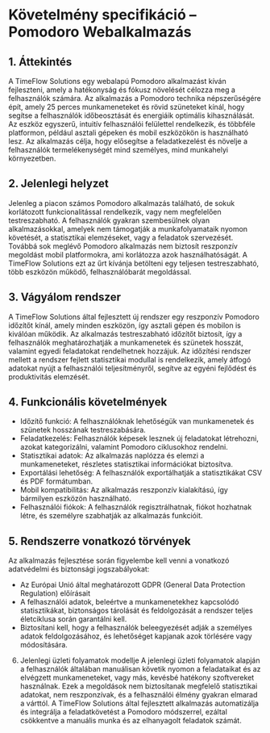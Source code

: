 # Követelmény specifikáció – Pomodoro Webalkalmazás

## 1. Áttekintés
A TimeFlow Solutions egy webalapú Pomodoro alkalmazást kíván fejleszteni, amely a hatékonyság és fókusz növelését célozza meg a felhasználók számára. Az alkalmazás a Pomodoro technika népszerűségére épít, amely 25 perces munkameneteket és rövid szüneteket kínál, hogy segítse a felhasználók időbeosztását és energiáik optimális kihasználását. Az eszköz egyszerű, intuitív felhasználói felülettel rendelkezik, és többféle platformon, például asztali gépeken és mobil eszközökön is használható lesz. Az alkalmazás célja, hogy elősegítse a feladatkezelést és növelje a felhasználók termelékenységét mind személyes, mind munkahelyi környezetben.

## 2. Jelenlegi helyzet
Jelenleg a piacon számos Pomodoro alkalmazás található, de sokuk korlátozott funkcionalitással rendelkezik, vagy nem megfelelően testreszabható. A felhasználók gyakran szembesülnek olyan alkalmazásokkal, amelyek nem támogatják a munkafolyamataik nyomon követését, a statisztikai elemzéseket, vagy a feladatok szervezését. Továbbá sok meglévő Pomodoro alkalmazás nem biztosít reszponzív megoldást mobil platformokra, ami korlátozza azok használhatóságát. A TimeFlow Solutions ezt az űrt kívánja betölteni egy teljesen testreszabható, több eszközön működő, felhasználóbarát megoldással.

## 3. Vágyálom rendszer

A TimeFlow Solutions által fejlesztett új rendszer egy reszponzív Pomodoro időzítőt kínál, amely minden eszközön, így asztali gépen és mobilon is kiválóan működik. Az alkalmazás testreszabható időzítőt biztosít, így a felhasználók meghatározhatják a munkamenetek és szünetek hosszát, valamint egyedi feladatokat rendelhetnek hozzájuk. Az időzítési rendszer mellett a rendszer fejlett statisztikai modullal is rendelkezik, amely átfogó adatokat nyújt a felhasználói teljesítményről, segítve az egyéni fejlődést és produktivitás elemzését.

## 4. Funkcionális követelmények

- Időzítő funkció: A felhasználóknak lehetőségük van munkamenetek és szünetek hosszának testreszabására.
- Feladatkezelés: Felhasználók képesek lesznek új feladatokat létrehozni, azokat kategorizálni, valamint Pomodoro ciklusokhoz rendelni.
- Statisztikai adatok: Az alkalmazás naplózza és elemzi a munkameneteket, részletes statisztikai információkat biztosítva.
- Exportálási lehetőség: A felhasználók exportálhatják a statisztikákat CSV és PDF formátumban.
- Mobil kompatibilitás: Az alkalmazás reszponzív kialakítású, így bármilyen eszközön használható.
- Felhasználói fiókok: A felhasználók regisztrálhatnak, fiókot hozhatnak létre, és személyre szabhatják az alkalmazás funkcióit.

## 5. Rendszerre vonatkozó törvények

 Az alkalmazás fejlesztése során figyelembe kell venni a vonatkozó adatvédelmi és biztonsági jogszabályokat:
- Az Európai Unió által meghatározott GDPR (General Data Protection Regulation) előírásait
- A felhasználói adatok, beleértve a munkamenetekhez kapcsolódó statisztikákat, biztonságos tárolását és feldolgozását a rendszer teljes életciklusa során garantálni kell.
- Biztosítani kell, hogy a felhasználók beleegyezését adják a személyes adatok feldolgozásához, és lehetőséget kapjanak azok törlésére vagy módosítására.

6. Jelenlegi üzleti folyamatok modellje
A jelenlegi üzleti folyamatok alapján a felhasználók általában manuálisan követik nyomon a feladataikat és az elvégzett munkameneteket, vagy más, kevésbé hatékony szoftvereket használnak. Ezek a megoldások nem biztosítanak megfelelő statisztikai adatokat, nem reszponzívak, és a felhasználói élmény gyakran elmarad a várttól. A TimeFlow Solutions által fejlesztett alkalmazás automatizálja és integrálja a feladatkövetést a Pomodoro módszerrel, ezáltal csökkentve a manuális munka és az elhanyagolt feladatok számát.
